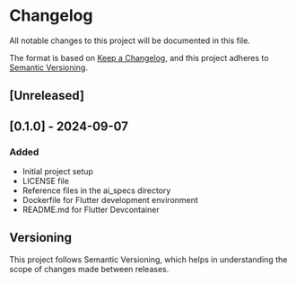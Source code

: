 # Changelog
All notable changes to this project will be documented in this file.

The format is based on [Keep a Changelog](https://keepachangelog.com/en/1.0.0/),
and this project adheres to [Semantic Versioning](https://semver.org/spec/v2.0.0.html).

## [Unreleased]

## [0.1.0] - 2024-09-07
### Added
- Initial project setup
- LICENSE file
- Reference files in the ai_specs directory
- Dockerfile for Flutter development environment
- README.md for Flutter Devcontainer

## Versioning
This project follows Semantic Versioning, which helps in understanding the
scope of changes made between releases.
